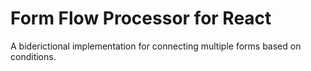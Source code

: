# Form Flow Processor for React

A biderictional implementation for connecting multiple forms based on conditions.
